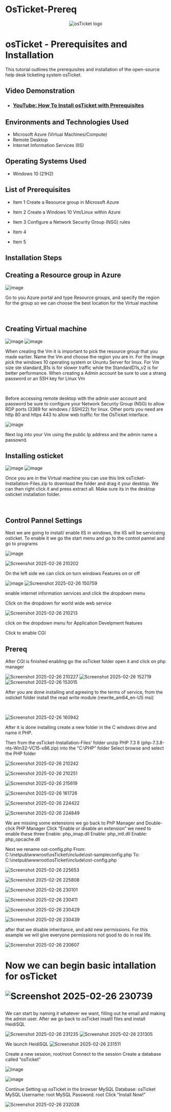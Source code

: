 # OsTicket-Prereq
<p align="center">
<img src="https://i.imgur.com/Clzj7Xs.png" alt="osTicket logo"/>
</p>

<h1>osTicket - Prerequisites and Installation</h1>
This tutorial outlines the prerequisites and installation of the open-source help desk ticketing system osTicket.<br />


<h2>Video Demonstration</h2>

- ### [YouTube: How To Install osTicket with Prerequisites](https://www.youtube.com)

<h2>Environments and Technologies Used</h2>

- Microsoft Azure (Virtual Machines/Compute)
- Remote Desktop
- Internet Information Services (IIS)

<h2>Operating Systems Used </h2>

- Windows 10</b> (21H2)

<h2>List of Prerequisites</h2>

- Item 1 Create a Resource group in Microsoft Azure

- Item 2 Create a Windows 10 Vm/Linux within Azure

- Item 3 Configure a Network Security Group (NSG) rules
- Item 4
- Item 5

<h2>Installation Steps</h2>
<h2> Creating a Resource group in Azure</h2>


![image](https://github.com/user-attachments/assets/ec152dda-5598-44a9-bbcb-ff999e894223)

</p>
<p>
Go to you Azure portal and type Resource groups, and specify the region for the group so we can choose the best location for the Virtual machine 
</p>
<br />

<h2> Creating Virtual machine</h2>

![image](https://github.com/user-attachments/assets/ea888c52-3cf1-40d9-926e-904febafed2c) ![image](https://github.com/user-attachments/assets/de20c6d3-3ca4-467d-9151-2ee57d960bc3)




</p>
<p>
When creating the Vm it is important to pick the resource group that you made earlier. Name the Vm and choose the region you are in. For the image pick the windows 10 operating system  or Ununtu Server for linux. For Vm size ste standard_B1s is for slower traffic while the StandardD1s_v2 is for better performance. When creating a Admin account be sure to use a strang password or an SSH key for Linux Vm
</p>
<br />

<p>
</p>
<p>
Before accessing remote desktop with the admin user account and password be sure to configure your Network Security Group (NSG) to allow RDP ports (3389 for windows / SSH(22) for linux. Other ports you need are http 80 and https 443 to allow web traffic for the OsTicket interface.
<br />
  
  ![image](https://github.com/user-attachments/assets/eb5e605b-a6d9-463d-bf8b-862a2a72e00c)

<p>
Next log into your Vm using the public Ip address and the admin name a passowrd. 
  
  <h2> Installing osticket</h2>
  
  ![image](https://github.com/user-attachments/assets/bd6a3208-1d93-4183-ab7d-7a850ec3615b)    ![image](https://github.com/user-attachments/assets/7fb5288d-709e-4433-9694-0577c152785a)


  Once you are in the Virtual machine you can use this link osTicket-Installation-Files.zip to download the folder and drag it your desktop. We can then right click it and press extract all. Make sure its in the desktop osticket installation folder.
</p>
<br />
<h2> Control Pannel Settings</h2>
<p>
  Next we are going to install/ enable IIS in windows, the IIS will be serviceing osticket. To enable it we go the start menu and go to the control pannel and go to programs 

  ![image](https://github.com/user-attachments/assets/622fd580-ada8-4e75-bf73-32361391f554)

 ![Screenshot 2025-02-26 210202](https://github.com/user-attachments/assets/ad6c4bc2-cdc7-4275-ad36-29ee059b65d9)

  
   On the left side we can click on turn windows Features on or off

  ![image](https://github.com/user-attachments/assets/45ac6d65-6005-49a9-8aba-3beb00af8afc)  ![Screenshot 2025-02-26 150759](https://github.com/user-attachments/assets/4a081007-0bb0-41bf-beac-c5cc0734fee9)
  
  enable internet information services and click the dropdown menu

 
  Click on the dropdown for world wide web service
  
 ![Screenshot 2025-02-26 210213](https://github.com/user-attachments/assets/fac46e75-f603-4ff4-8a80-820fab46c0fe)


 click on the dropdown menu for Application Develpment features

Click to enable CGI
 <h2> Prereq</h2>
After CGI is finished enabling go the osTicket folder open it and click on php manager 

![Screenshot 2025-02-26 210227](https://github.com/user-attachments/assets/299e8cf3-1a1c-44bc-a262-974a90e99591)
 ![Screenshot 2025-02-26 152719](https://github.com/user-attachments/assets/ba996c26-826e-44b8-9b1a-374969bdbf80) ![Screenshot 2025-02-26 153015](https://github.com/user-attachments/assets/23262eb2-86e9-48d4-8e55-1f54f71a5045)

After you are done installing and agreeing to the terms of service, from the osticket folder install the read write module (rewrite_am64_en-US msi)



</p>
<br />

<p>

![Screenshot 2025-02-26 160942](https://github.com/user-attachments/assets/432aa24a-373e-46e7-8b75-274d5610d3c0)

  
  After it is done installing create a new folder in the C windows drive and name it PHP. 


  Then from the osTicket-Installation-Files' folder unzip PHP 7.3 8 (php-7.3.8-nts-Win32-VC15-x86.zip) into the “C:\PHP” folder
Select browse and select the PHP folder

![Screenshot 2025-02-26 210242](https://github.com/user-attachments/assets/2ab52123-03ab-43f7-88d2-d8a69333dcc6)

![Screenshot 2025-02-26 210251](https://github.com/user-attachments/assets/5bf687ed-8ca8-4624-a080-26d93b0fa376)


![Screenshot 2025-02-26 215619](https://github.com/user-attachments/assets/fca8bb5e-b97d-4cec-9111-91b660e76ceb)


![Screenshot 2025-02-26 161726](https://github.com/user-attachments/assets/406c0f73-f54c-4fa1-b0a9-9c7396f00fce)

![Screenshot 2025-02-26 224422](https://github.com/user-attachments/assets/ed7681c1-7279-4f10-822b-753dacbe128a)

![Screenshot 2025-02-26 224849](https://github.com/user-attachments/assets/bed27713-a353-4f61-9a05-5f4c4253e902)

We are missing some extensions 
we go back to PhP Manager and Double-click PHP Manager
Click “Enable or disable an extension”
we need to enable these three Enable: php_imap.dll Enable: php_intl.dll Enable: php_opcache.dll


Next we rename ost-config.php From: C:\inetpub\wwwroot\osTicket\include\ost-sampleconfig.php
To: C:\inetpub\wwwroot\osTicket\include\ost-config.php

![Screenshot 2025-02-26 225653](https://github.com/user-attachments/assets/7346e2e0-d09e-49aa-b21f-0e245ccfd090)

![Screenshot 2025-02-26 225808](https://github.com/user-attachments/assets/6380a0f8-3241-4db5-9d81-65697f52199f)

![Screenshot 2025-02-26 230101](https://github.com/user-attachments/assets/5ac2de69-78d9-4ab5-89b6-36651181e21c)



![Screenshot 2025-02-26 230411](https://github.com/user-attachments/assets/4612038f-33e5-4de7-b358-7cc53c4cbcb9)

![Screenshot 2025-02-26 230429](https://github.com/user-attachments/assets/744b145e-ff1b-4315-bc24-0063ab512706)

![Screenshot 2025-02-26 230439](https://github.com/user-attachments/assets/cb846e19-2f07-4772-939a-a5e1ffde12a4)

after that we disable inheritance, and add new permissions. For this example we will give everyone permissions not good to do in real life. 

![Screenshot 2025-02-26 230607](https://github.com/user-attachments/assets/0b3f7223-6e8a-4c02-a908-5420105881cf)

<h1>
Now we can begin basic intallation for osTicket

![Screenshot 2025-02-26 230739](https://github.com/user-attachments/assets/7b8cd63f-6991-4f38-bce8-f9ec72bb5ea9)

  
</h1>

We can start by naming it whatever we want, filling out he email and making the admin user.
After we go back to osTicket insatll files and install HeidiSQL 

![Screenshot 2025-02-26 231235](https://github.com/user-attachments/assets/3ea4cd60-05b4-4f73-a527-17c37221ee43)
![Screenshot 2025-02-26 231305](https://github.com/user-attachments/assets/36c0efbb-04ff-46f7-b86a-f3a32fcf2ced)

We launch HeidiSQL 
![Screenshot 2025-02-26 231511](https://github.com/user-attachments/assets/5e9fe0d3-f54c-449f-a911-bbffdc39aed5)

Create a new session, root/root
Connect to the session
Create a database called “osTicket”

![image](https://github.com/user-attachments/assets/4de29674-1d52-4e8b-9938-6963469b3223)


![image](https://github.com/user-attachments/assets/2726703c-5aba-4fc8-b3a0-5e42652ba507)

Continue Setting up osTicket in the browser
MySQL Database: osTicket
MySQL Username: root
MySQL Password: root
Click “Install Now!”

![Screenshot 2025-02-26 232028](https://github.com/user-attachments/assets/25fbe9b1-c34b-4cb6-8f8d-46644f145b7a)

</p>
<br />
